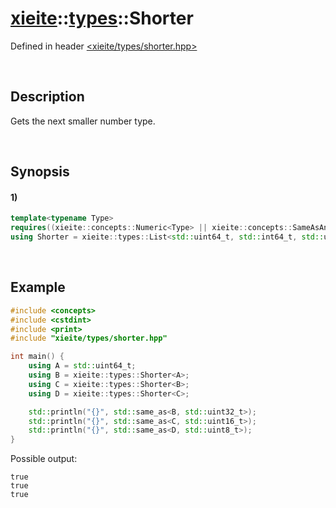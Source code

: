 # [xieite](../../xieite.md)\:\:[types](../../types.md)\:\:Shorter
Defined in header [<xieite/types/shorter.hpp>](../../../include/xieite/types/shorter.hpp)

&nbsp;

## Description
Gets the next smaller number type.

&nbsp;

## Synopsis
#### 1)
```cpp
template<typename Type>
requires((xieite::concepts::Numeric<Type> || xieite::concepts::SameAsAny<std::remove_cvref_t<Type>, xieite::math::Unsigned128, xieite::math::Signed128>) && !std::same_as<std::remove_cvref_t<Type>, std::bfloat16_t>)
using Shorter = xieite::types::List<std::uint64_t, std::int64_t, std::uint32_t, std::int32_t, std::uint16_t, std::int16_t, std::uint8_t, std::int8_t, bool, bool, long double, std::float64_t, std::float32_t, std::float16_t, std::bfloat16_t>::At<xieite::types::List<xieite::math::Unsigned128, xieite::math::Signed128, std::uint64_t, std::int64_t, std::uint32_t, std::int32_t, std::uint16_t, std::int16_t, std::uint8_t, std::int8_t, std::float128_t, long double, std::float64_t, std::float32_t, std::float16_t>::find<std::remove_cvref_t<Type>>>;
```

&nbsp;

## Example
```cpp
#include <concepts>
#include <cstdint>
#include <print>
#include "xieite/types/shorter.hpp"

int main() {
    using A = std::uint64_t;
    using B = xieite::types::Shorter<A>;
    using C = xieite::types::Shorter<B>;
    using D = xieite::types::Shorter<C>;

    std::println("{}", std::same_as<B, std::uint32_t>);
    std::println("{}", std::same_as<C, std::uint16_t>);
    std::println("{}", std::same_as<D, std::uint8_t>);
}
```
Possible output:
```
true
true
true
```

